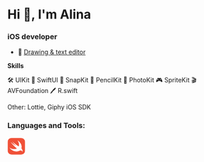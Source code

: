 <h1 align="left">Hi 👋, I'm Alina</h1>
<h3 align="left">iOS developer</h3>

- 🧩 [Drawing & text editor](https://github.com/alirast/TelegramContest)


**Skills**

 🛠️ UIKit 🪼 SwiftUI 🐾 SnapKit 🎨 PencilKit 📸 PhotoKit 🎮 SpriteKit 🎬 AVFoundation 🖊️ R.swift 
 
 Other: Lottie, Giphy iOS SDK

<h3 align="left"></h3>
<p align="left">
</p>

<h3 align="left">Languages and Tools:</h3>
<p align="left"> <a href="https://developer.apple.com/swift/" target="_blank" rel="noreferrer"> <img src="https://raw.githubusercontent.com/devicons/devicon/master/icons/swift/swift-original.svg" alt="swift" width="40" height="40"/> </a> </p>
